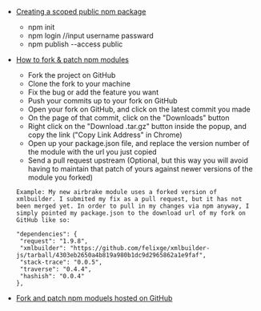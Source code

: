- [Creating a scoped public npm package](https://docs.npmjs.com/creating-and-publishing-scoped-public-packages)
   - npm init
   - npm login  //input username passward
   - npm publish --access public


- [How to fork & patch npm modules](http://debuggable.com/posts/how-to-fork-patch-npm-modules:4e2eb9f3-e584-44be-b1a9-3db7cbdd56cb)
   - Fork the project on GitHub
   - Clone the fork to your machine
   - Fix the bug or add the feature you want
   - Push your commits up to your fork on GitHub
   - Open your fork on GitHub, and click on the latest commit you made
   - On the page of that commit, click on the "Downloads" button
   - Right click on the "Download .tar.gz" button inside the popup, and copy the link ("Copy Link Address" in Chrome)
   - Open up your package.json file, and replace the version number of the module with the url you just copied
   - Send a pull request upstream (Optional, but this way you will avoid having to maintain that patch of yours against newer versions of the module you forked)
   ``` 
   Example: My new airbrake module uses a forked version of xmlbuilder. I submited my fix as a pull request, but it has not been merged yet. In order to pull in my changes via npm anyway, I simply pointed my package.json to the download url of my fork on GitHub like so:
   ``` 
   ``` 
   "dependencies": {
    "request": "1.9.8",
    "xmlbuilder": "https://github.com/felixge/xmlbuilder-js/tarball/4303eb2650a4b819a980b1dc9d2965862a1e9faf",
    "stack-trace": "0.0.5",
    "traverse": "0.4.4",
    "hashish": "0.0.4"
  },
   ``` 
- [Fork and patch npm moduels hosted on GitHub](https://coderwall.com/p/q_gh-w/fork-and-patch-npm-moduels-hosted-on-github) 

